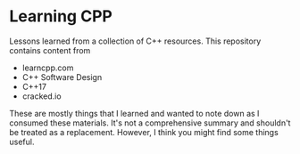 # Learning CPP

Lessons learned from a collection of C++ resources. This repository contains content from
- learncpp.com
- C++ Software Design
- C++17
- cracked.io

These are mostly things that I learned and wanted to note down as I consumed these materials. It's
not a comprehensive summary and shouldn't be treated as a replacement. However, I think you might
find some things useful.
